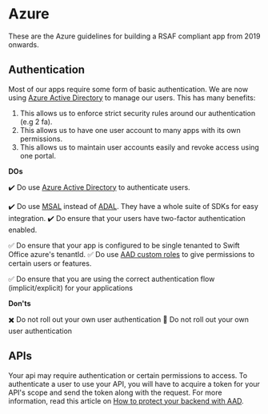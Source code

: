 # Azure

These are the Azure guidelines for building a RSAF compliant app from 2019 onwards.

## Authentication

Most of our apps require some form of basic authentication. We are now using [Azure Active Directory](https://docs.microsoft.com/en-us/azure/active-directory/fundamentals/active-directory-whatis) to manage our users. This has many benefits: 

1. This allows us to enforce strict security rules around our authentication (e.g 2 fa).
2. This allows us to have one user account to many apps with its own permissions.
3. This allows us to maintain user accounts easily and revoke access using one portal.

**DOs**

:heavy_check_mark: Do use [Azure Active Directory](https://docs.microsoft.com/en-us/azure/active-directory/fundamentals/active-directory-whatis) to authenticate users.

:heavy_check_mark: Do use [MSAL](https://docs.microsoft.com/en-us/azure/active-directory/develop/msal-overview) instead of [ADAL](https://docs.microsoft.com/en-us/azure/active-directory/develop/active-directory-authentication-libraries). They have a whole suite of SDKs for easy integration.
:heavy_check_mark: Do ensure that your users have two-factor authentication enabled.

:white_check_mark: Do ensure that your app is configured to be single tenanted to Swift Office azure's tenantId.
:white_check_mark: Do use [AAD custom roles](https://docs.microsoft.com/en-us/azure/active-directory/users-groups-roles/roles-create-custom) to give permissions to certain users or features.

:white_check_mark: Do ensure that you are using the correct authentication flow (implicit/explicit) for your applications

**Don'ts**

:heavy_multiplication_x: Do not roll out your own user authentication
:no_entry_sign: Do not roll out your own user authentication

## APIs

Your api may require authentication or certain permissions to access. To authenticate a user to use your API, you will have to acquire a token for your API's scope and send the token along with the request. For more information, read this article on [How to protect your backend with AAD](https://docs.microsoft.com/en-us/azure/api-management/api-management-howto-protect-backend-with-aad).
